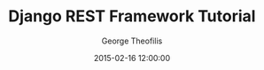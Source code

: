 ---
layout:     post
title:      "Django REST Framework Tutorial"
date:       2015-02-16 12:00:00
author:     "George Theofilis"
header-img: "img/post-bg-02.jpg"
---